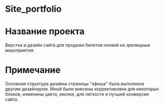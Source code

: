# Site_portfolio

# Название проекта
Верстка и дазийн сайта для продажи билетов онланй на зрелещные мероприятия. 

# Примечание
Основная структура дизайна страницы "афиша" была выполнена другим дизайнером. Мной были внесены корректировки для некоторых блоков, изменены цаета,  иконки, для легкости и лучшей конверсии сайта. 


